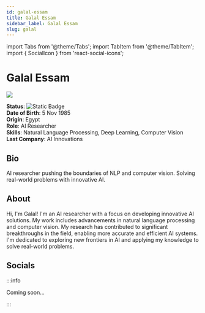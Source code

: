 ```yaml
---
id: galal-essam
title: Galal Essam
sidebar_label: Galal Essam
slug: galal
---
```


import Tabs from '@theme/Tabs';
import TabItem from '@theme/TabItem';
import { SocialIcon } from 'react-social-icons';

# Galal Essam

<Tabs>
<TabItem value="overview" label="Overview" default>

<img src="/squadx/img/galal-essam.jpeg" class="avatar__photo avatar__photo--xl margin-bottom--md" />

**Status**: ![Static Badge](https://img.shields.io/badge/Ready-yes?color=0000ff)  
**Date of Birth**: 5 Nov 1985  
**Origin**: Egypt  
**Role**: AI Researcher  
**Skills**: Natural Language Processing, Deep Learning, Computer Vision  
**Last Company**: AI Innovations

## Bio

AI researcher pushing the boundaries of NLP and computer vision. Solving real-world problems with innovative AI.

## About

Hi, I'm Galal! I'm an AI researcher with a focus on developing innovative AI solutions. My work includes advancements in natural language processing and computer vision. My research has contributed to significant breakthroughs in the field, enabling more accurate and efficient AI systems. I'm dedicated to exploring new frontiers in AI and applying my knowledge to solve real-world problems.

## Socials

<SocialIcon url="https://www.linkedin.com/in/galal-essam-0117b3315" />
<SocialIcon url="https://github.com/galalessam" />
<SocialIcon url="https://twitter.com/galalessam511" />
<SocialIcon url="https://www.reddit.com/user/Severe-Commercial401" />
<SocialIcon url="https://medium.com/@galalessam511" />

</TabItem>

<TabItem value="chat" label="Chat" default>

:::info

Coming soon...

:::

</TabItem>
</Tabs>
